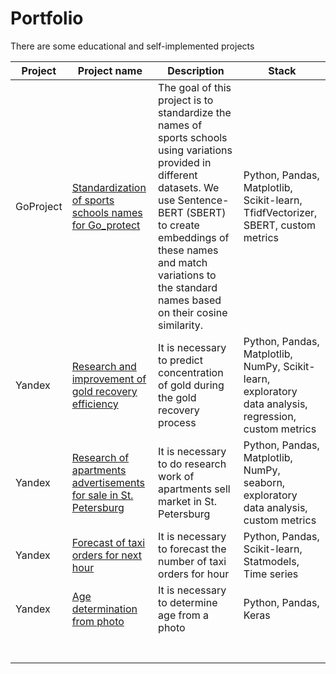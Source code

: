 # Portfolio
There are some educational and self-implemented projects 

| Project | Project name  | Description  | Stack  |
|---|---|---|---|
| GoProject  | [Standardization of sports schools names for Go_protect]( https://github.com/AnastasiaSee/Portfolio/blob/main/GoProtect_School_Name_Matching/Go_protect_school_names.ipynb) | The goal of this project is to standardize the names of sports schools using variations provided in different datasets. We use Sentence-BERT (SBERT) to create embeddings of these names and match variations to the standard names based on their cosine similarity. | Python, Pandas, Matplotlib, Scikit-learn, TfidfVectorizer, SBERT, custom metrics  |
| Yandex  | [Research and improvement of gold recovery efficiency](https://github.com/AnastasiaSee/Portfolio/blob/main/gold_recovery_yandex/gold%20recovery.ipynb)  | It is necessary to predict concentration of gold during the gold recovery process  | Python, Pandas, Matplotlib, NumPy, Scikit-learn, exploratory data analysis, regression, custom metrics  |
| Yandex  | [Research of apartments advertisements for sale in St. Petersburg](https://github.com/AnastasiaSee/Portfolio/blob/main/Research%20of%20apartments%20advertisements_yandex/Research%20of%20apartments%20advertisements.ipynb)  | It is necessary to do research work of apartments sell market in St. Petersburg| Python, Pandas, Matplotlib, NumPy, seaborn, exploratory data analysis, custom metrics  |
| Yandex  | [Forecast of taxi orders for next hour](https://github.com/AnastasiaSee/Portfolio/blob/main/Forecast%20of%20taxi%20orders_yandex/Forecast%20of%20taxi%20orders.ipynb)   |It is necessary to forecast the number of taxi orders for hour|Python, Pandas, Scikit-learn, Statmodels, Time series|
| Yandex  |  [Age determination from photo](https://github.com/AnastasiaSee/Portfolio/blob/main/Determination_of_person_age_by_photo_yandex/Determination_of_person_age_by_photo.ipynb)  | It is necessary to determine age from a photo| Python, Pandas, Keras |
|   |   |   |   |
|   |   |   |   |
|   |   |   |   |
|   |   |   |   |
|   |   |   |   |
|   |   |   |   |
|   |   |   |   |
